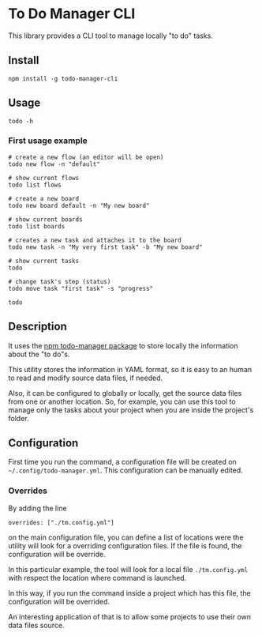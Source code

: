 # To Do Manager CLI

This library provides a CLI tool to manage locally "to do" tasks.

## Install

```
npm install -g todo-manager-cli
```

## Usage

```
todo -h
```

### First usage example


```
# create a new flow (an editor will be open)
todo new flow -n "default"

# show current flows
todo list flows

# create a new board
todo new board default -n "My new board"

# show current boards
todo list boards

# creates a new task and attaches it to the board
todo new task -n "My very first task" -b "My new board"

# show current tasks
todo

# change task's step (status)
todo move task "first task" -s "progress"

todo
```

## Description

It uses the [npm todo-manager package](https://www.npmjs.com/package/todo-manager) to store locally the information about the "to do"s.

This utility stores the information in YAML format, so it is easy to an human to read and modify source data files, if needed.

Also, it can be configured to globally or locally, get the source data files from one or another location. So, for example, you can use this tool to manage only the tasks about your project when you are inside the project's folder.

## Configuration

First time you run the command, a configuration file will be created on `~/.config/todo-manager.yml`. This configuration can be manually edited.

### Overrides

By adding the line

```
overrides: ["./tm.config.yml"]
```

on the main configuration file, you can define a list of locations were the utility will look for a overriding configuration files.
If the file is found, the configuration will be override.

In this particular example, the tool will look for a local file `./tm.config.yml` with respect the location where command is launched.

In this way, if you run the command inside a project which has this file, the configuration will be overrided.

An interesting application of that is to allow some projects to use their own data files source.
